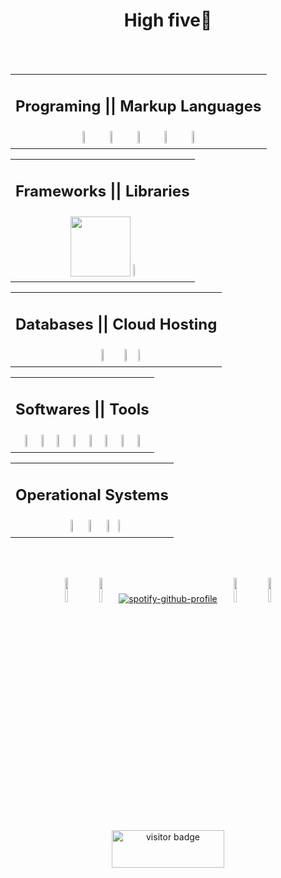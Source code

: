 <h1 align="center">High five👋</h1>

</br></br>

<table>
<tr><td>
<!--<img align="left" src="https://cdn.betterttv.net/emote/61480095b63cc97ee6d261ac/2x"> <img align="right" src="https://cdn.betterttv.net/emote/61480095b63cc97ee6d261ac/2x"> --><h2 align="center">Programing || Markup Languages</h2>
</td></tr>
<tr><td>
<div align="center">
<img width="10%" src="https://cdn.jsdelivr.net/gh/devicons/devicon/icons/javascript/javascript-plain.svg"/> <img width="10%" src="https://cdn.jsdelivr.net/gh/devicons/devicon/icons/html5/html5-plain.svg"/> <img width="10%" src="https://cdn.jsdelivr.net/gh/devicons/devicon/icons/css3/css3-plain.svg"/> <img width="10%" src="https://cdn.jsdelivr.net/gh/devicons/devicon/icons/csharp/csharp-plain.svg"/> <img width="10%" src="https://cdn.jsdelivr.net/gh/devicons/devicon/icons/python/python-plain.svg"/>
</div>
</tr></td>
</table>

<table>
<tr><td>
<!--<img align="left" src="https://cdn.betterttv.net/emote/569c12df74e294571e59fded/2x"> <img align="right" src="https://cdn.betterttv.net/emote/569c12df74e294571e59fded/2x"> --><h2 align="center">Frameworks || Libraries</h2>
</td></tr>
<tr><td>
<div align="center"> 
<img width="96px%" src="https://cdn.betterttv.net/emote/5f8196b22bd46e4a86b12c0a/3x"> <img width="1%" src="https://upload.wikimedia.org/wikipedia/commons/1/1d/Invisible_Pink_Unicorn_High_Resolution.png">
</div>
</tr></td>
</table>

<table>
<tr><td>
<!--<img align="left" src="https://cdn.betterttv.net/emote/6087488d39b5010444d06dff/2x"> <img align="right" src="https://cdn.betterttv.net/emote/6087488d39b5010444d06dff/2x"> --><h2 align="center">Databases || Cloud Hosting</h2>
</td></tr>
<tr><td>
<div align="center"> 
<img width="10%" src="https://cdn.jsdelivr.net/gh/devicons/devicon/icons/github/github-original.svg"/> <img width="10%" src="https://cdn.jsdelivr.net/gh/devicons/devicon/icons/git/git-original.svg"/> <img width="1%" src="https://upload.wikimedia.org/wikipedia/commons/1/1d/Invisible_Pink_Unicorn_High_Resolution.png">
</div>
</tr></td>
</table>

<table>
<tr><td>
<!--<img align="left" src="https://cdn.betterttv.net/emote/5d82600ec0652668c9e4e2f2/2x"> <img align="right" src="https://cdn.betterttv.net/emote/5d82600ec0652668c9e4e2f2/2x"> --><h2 align="center">Softwares || Tools</h2>
</td></tr>
<tr><td>
<div align="center">
<img width="10%" src="https://cdn.jsdelivr.net/gh/devicons/devicon/icons/vscode/vscode-original.svg"/> <img width="10%" src="https://cdn.jsdelivr.net/gh/devicons/devicon/icons/visualstudio/visualstudio-plain.svg"/> <img width="10%" src="https://cdn.jsdelivr.net/gh/devicons/devicon/icons/figma/figma-original.svg" /> <img width="10%" src="https://cdn.jsdelivr.net/gh/devicons/devicon/icons/photoshop/photoshop-plain.svg"/> <img width="10%" src="https://cdn.jsdelivr.net/gh/devicons/devicon/icons/illustrator/illustrator-plain.svg" /> <img width="10%" src="https://cdn.jsdelivr.net/gh/devicons/devicon/icons/blender/blender-original.svg"/> <img width="10%" src="https://cdn.jsdelivr.net/gh/devicons/devicon/icons/unity/unity-original.svg"/> <img width="10%" src="https://cdn.jsdelivr.net/gh/devicons/devicon/icons/unrealengine/unrealengine-original.svg" />
</div>
</tr></td>
</table>

<table>
<tr><td>
<!--<img align="left" src="https://cdn.betterttv.net/emote/5e2dea282a2ac47ce3e29fb5/2x"> <img align="right" src="https://cdn.betterttv.net/emote/5e2dea282a2ac47ce3e29fb5/2x"> --><h2 align="center">Operational Systems</h2>
</td></tr>
<tr><td>
<div align="center">
<img width="10%" src="https://cdn.jsdelivr.net/gh/devicons/devicon/icons/windows8/windows8-original.svg"/> <img width="10%" src="https://cdn.jsdelivr.net/gh/devicons/devicon/icons/linux/linux-plain.svg"/> <img width="10%" src="https://cdn.jsdelivr.net/gh/devicons/devicon/icons/android/android-plain.svg"/> <img width="1%" src="https://upload.wikimedia.org/wikipedia/commons/1/1d/Invisible_Pink_Unicorn_High_Resolution.png">
</div>
</tr></td>
</table>


<!-- -----Spotify----- -->
</br></br>
<div align="center">
          
<img width="10%" src="https://cdn.betterttv.net/emote/5b7e01fbe429f82909e0013a/3x"> <img width="10%" src="https://cdn.betterttv.net/emote/5f1b0186cf6d2144653d2970/3x"> [![spotify-github-profile](https://spotify-github-profile.vercel.app/api/view?uid=12147397265&cover_image=true&theme=novatorem&bar_color=ff0000&bar_color_cover=true)](https://github.com/kittinan/spotify-github-profile) <img width="10%" src="https://cdn.betterttv.net/emote/5f2e2fcf6f378244660275ae/3x"> <img width="10%" src="https://cdn.betterttv.net/emote/5b7e01fbe429f82909e0013a/3x">

</div>

<!-- -----Visit Count----- -->

<div align="center">

<img width="180em" height="60em" src="https://visitor-badge.glitch.me/badge?page_id=iSamekh.id.visitor-badge.issue.1&left_color=black&right_color=darkred&left_text=F5" alt="visitor badge"/>

</div>
